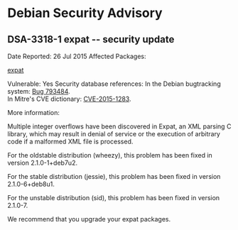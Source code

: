
Debian Security Advisory
========================


DSA-3318-1 expat -- security update
-----------------------------------



Date Reported:
26 Jul 2015
Affected Packages:

[expat](https://packages.debian.org/src:expat)

Vulnerable:
Yes
Security database references:
In the Debian bugtracking system: [Bug 793484](https://bugs.debian.org/cgi-bin/bugreport.cgi?bug=793484).  
In Mitre's CVE dictionary: [CVE-2015-1283](https://security-tracker.debian.org/tracker/CVE-2015-1283).  

More information:

Multiple integer overflows have been discovered in Expat, an XML parsing
C library, which may result in denial of service or the execution of
arbitrary code if a malformed XML file is processed.


For the oldstable distribution (wheezy), this problem has been fixed
in version 2.1.0-1+deb7u2.


For the stable distribution (jessie), this problem has been fixed in
version 2.1.0-6+deb8u1.


For the unstable distribution (sid), this problem has been fixed in
version 2.1.0-7.


We recommend that you upgrade your expat packages.





